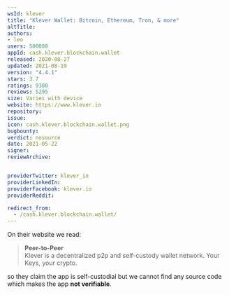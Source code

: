```yaml
---
wsId: klever
title: "Klever Wallet: Bitcoin, Ethereum, Tron, & more"
altTitle: 
authors:
- leo
users: 500000
appId: cash.klever.blockchain.wallet
released: 2020-08-27
updated: 2021-08-19
version: "4.4.1"
stars: 3.7
ratings: 9380
reviews: 5295
size: Varies with device
website: https://www.klever.io
repository: 
issue: 
icon: cash.klever.blockchain.wallet.png
bugbounty: 
verdict: nosource
date: 2021-05-22
signer: 
reviewArchive:


providerTwitter: klever_io
providerLinkedIn: 
providerFacebook: klever.io
providerReddit: 

redirect_from:
  - /cash.klever.blockchain.wallet/
---
```



On their website we read:

> **Peer-to-Peer**<br>
  Klever is a decentralized p2p and self-custody wallet network. Your Keys, your
  crypto.

so they claim the app is self-custodial but we cannot find any source code which
makes the app **not verifiable**.
